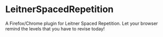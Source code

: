 # LeitnerSpacedRepetition
A Firefox/Chrome plugin for Leitner Spaced Repetition. Let your browser remind the levels that you have to revise today!
